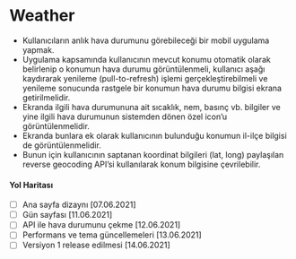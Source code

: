 # Weather
-   Kullanıcıların anlık hava durumunu görebileceği bir mobil uygulama yapmak.
-   Uygulama kapsamında kullanıcının mevcut konumu otomatik olarak belirlenip o konumun hava durumu görüntülenmeli, kullanıcı aşağı kaydırarak yenileme (pull-to-refresh) işlemi gerçekleştirebilmeli ve yenileme sonucunda rastgele bir konumun hava durumu bilgisi ekrana getirilmelidir.
-   Ekranda ilgili hava durumununa ait sıcaklık, nem, basınç vb. bilgiler ve yine ilgili hava durumunun sistemden dönen özel icon’u görüntülenmelidir.
-   Ekranda bunlara ek olarak kullanıcının bulunduğu konumun il-ilçe bilgisi de görüntülenmelidir.
-   Bunun için kullanıcının saptanan koordinat bilgileri (lat, long) paylaşılan reverse geocoding API’si kullanılarak konum bilgisine çevrilebilir.

#### Yol Haritası
 - [ ] Ana sayfa dizaynı [07.06.2021]
 - [ ] Gün sayfası [11.06.2021]
 - [ ] API ile hava durumunu çekme [12.06.2021]
 - [ ] Performans ve tema güncellemeleri [13.06.2021]
 - [ ] Versiyon 1 release edilmesi [14.06.2021]